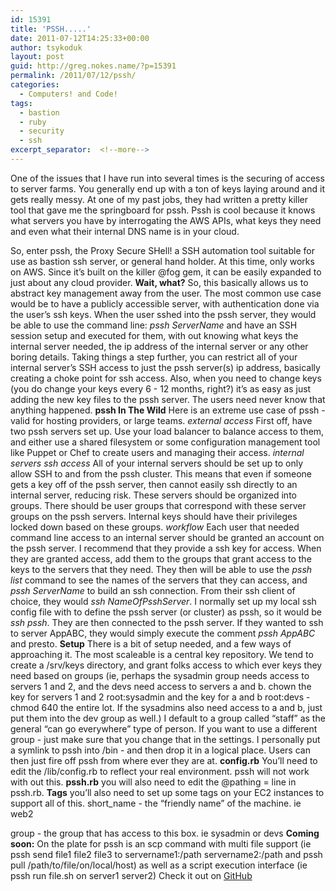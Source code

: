 ```yaml
---
id: 15391
title: 'PSSH.....'
date: 2011-07-12T14:25:33+00:00
author: tsykoduk
layout: post
guid: http://greg.nokes.name/?p=15391
permalink: /2011/07/12/pssh/
categories:
  - Computers! and Code!
tags:
  - bastion
  - ruby
  - security
  - ssh
excerpt_separator:  <!--more-->
---
```

One of the issues that I have run into several times is the securing of access to server farms. You generally end up with a ton of keys laying around and it gets really messy. At one of my past jobs, they had written a pretty killer tool that gave me the springboard for pssh. Pssh is cool because it knows what servers you have by interrogating the AWS APIs, what keys they need and even what their internal DNS name is in your cloud.

<!--more-->

So, enter pssh, the Proxy Secure SHell! a SSH automation tool suitable for use as bastion ssh server, or general hand holder. At this time, only works on AWS. Since it’s built on the killer @fog gem, it can be easily expanded to just about any cloud provider.
<strong>Wait, what?</strong>
So, this basically allows us to abstract key management away from the user. The most common use case would be to have a publicly accessible server, with authentication done via the user’s ssh keys. When the user sshed into the pssh server, they would be able to use the command line:
<em>pssh ServerName</em>
and have an SSH session setup and executed for them, with out knowing what keys the internal server needed, the ip address of the internal server or any other boring details.
Taking things a step further, you can restrict all of your internal server’s SSH access to just the pssh server(s) ip address, basically creating a choke point for ssh access. Also, when you need to change keys (you do change your keys every 6 - 12 months, right?) it’s as easy as just adding the new key files to the pssh server. The users need never know that anything happened.
<strong>pssh In The Wild</strong>
Here is an extreme use case of pssh - valid for hosting providers, or large teams.
<em>external access</em>
First off, have two pssh servers set up. Use your load balancer to balance access to them, and either use a shared filesystem or some configuration management tool like Puppet or Chef to create users and managing their access.
<em>internal servers ssh access</em>
All of your internal servers should be set up to only allow SSH to and from the pssh cluster. This means that even if someone gets a key off of the pssh server, then cannot easily ssh directly to an internal server, reducing risk.
These servers should be organized into groups. There should be user groups that correspond with these server groups on the pssh servers. Internal keys should have their privileges locked down based on these groups.
<em>workflow</em>
Each user that needed command line access to an internal server should be granted an account on the pssh server. I recommend that they provide a ssh key for access. When they are granted access, add them to the groups that grant access to the keys to the servers that they need. They then will be able to use the <em>pssh list</em> command to see the names of the servers that they can access, and <em>pssh ServerName</em> to build an ssh connection.
From their ssh client of choice, they would <em>ssh NameOfPsshServer</em>. I normally set up my local ssh config file with to define the pssh server (or cluster) as pssh, so it would be <em>ssh pssh</em>.
They are then connected to the pssh server. If they wanted to ssh to server AppABC, they would simply execute the comment <em>pssh AppABC</em> and presto.
<strong>Setup</strong>
There is a bit of setup needed, and a few ways of approaching it.
The most scaleable is a central key repository. We tend to create a /srv/keys directory, and grant folks access to which ever keys they need based on groups (ie, perhaps the sysadmin group needs access to servers 1 and 2, and the devs need access to servers a and b. chown the key for servers 1 and 2 root:sysadmin and the key for a and b root:devs - chmod 640 the entire lot. If the sysadmins also need access to a and b, just put them into the dev group as well.)
I default to a group called “staff” as the general “can go everywhere” type of person. If you want to use a different group - just make sure that you change that in the settings.
I personally put a symlink to pssh into /bin - and then drop it in a logical place. Users can then just fire off pssh from where ever they are at.
<strong>config.rb</strong>
You’ll need to edit the /lib/config.rb to reflect your real environment. pssh will not work with out this.
<strong>pssh.rb</strong>
you will also need to edit the @pathing = line in pssh.rb.
<strong>Tags</strong>
you’ll also need to set up some tags on your EC2 instances to support all of this.
short_name - the “friendly name” of the machine. ie web2

group - the group that has access to this box. ie sysadmin or devs
<strong>Coming soon:</strong>
On the plate for pssh is an scp command with multi file support (ie pssh send file1 file2 file3 to servername1:/path servername2:/path and pssh pull /path/to/file/on/local/host) as well as a script execution interface (ie pssh run file.sh on server1 server2)
Check it out on <a href="https://github.com/tsykoduk/pssh" target="_blank">GitHub</a>